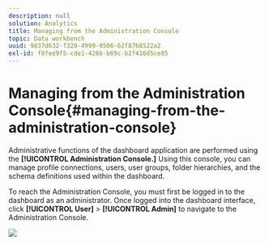 ```yaml
---
description: null
solution: Analytics
title: Managing from the Administration Console
topic: Data workbench
uuid: 9837d632-f320-4999-9506-62f87b8522a2
exl-id: f8fee9f5-cde1-426b-b69c-b2f416d5ce85
---
```

# Managing from the Administration Console{#managing-from-the-administration-console}

Administrative functions of the dashboard application are performed using the **[!UICONTROL Administration Console.]** Using this console, you can manage profile connections, users, user groups, folder hierarchies, and the schema definitions used within the dashboard.

To reach the Administration Console, you must first be logged in to the dashboard as an administrator. Once logged into the dashboard interface, click **[!UICONTROL User]** > **[!UICONTROL Admin]** to navigate to the Administration Console.

![](assets/admin_console.png)

